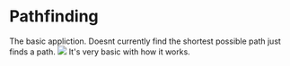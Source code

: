 # Pathfinding
 The basic appliction. Doesnt currently find the shortest possible path just finds a path. 
 ![](https://i.ibb.co/wYtXchx/Untitled.png)
 It's very basic with how it works.
